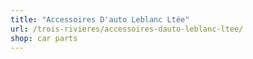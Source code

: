 ```yaml
---
title: "Accessoires D'auto Leblanc Ltée"
url: /trois-rivieres/accessoires-dauto-leblanc-ltee/
shop: car parts
---
```

